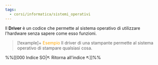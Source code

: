 ```yaml
---
tags:
  - corsi/informatica/sistemi_operativi
---
```

Il **Driver** è un codice che permette al sistema operativo di utilizzare l'hardware senza sapere come esso funzioni.

> [!example]+ <font color="orange">Esempio</font>
> Il driver di una stampante permette al sistema operativo di stampare qualsiasi cosa.


%%[[000 Indice SO|↖ Ritorna all'indice ↖]]%%